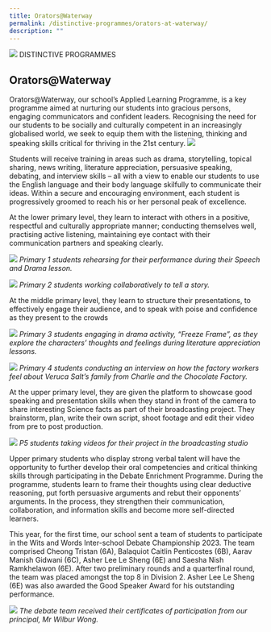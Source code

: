 ```yaml
---
title: Orators@Waterway
permalink: /distinctive-programmes/orators-at-waterway/
description: ""
---
```

![](/images/Distinctive%20Programmes/distinctive-programme_02.jpg)
DISTINCTIVE PROGRAMMES


## Orators@Waterway
Orators@Waterway, our school’s Applied Learning Programme, is a key programme aimed at nurturing our students into gracious persons, engaging communicators and confident leaders. Recognising the need for our students to be socially and culturally competent in an increasingly globalised world, we seek to equip them with the listening, thinking and speaking skills critical for thriving in the 21st century.
![](/images/Distinctive%20Programmes/Orators/orators%20framework%20_school%20website.jpg)

Students will receive training in areas such as drama, storytelling, topical sharing, news writing, literature appreciation, persuasive speaking, debating, and interview skills – all with a view to enable our students to use the English language and their body language skilfully to communicate their ideas. Within a secure and encouraging environment, each student is progressively groomed to reach his or her personal peak of excellence.

At the lower primary level, they learn to interact with others in a positive, respectful and culturally appropriate manner; conducting themselves well, practising active listening, maintaining eye contact with their communication partners and speaking clearly. 

![](/images/Distinctive%20Programmes/Orators/p1-orators.jpg)
*Primary 1 students rehearsing for their performance during their Speech and Drama lesson.*

![](/images/Distinctive%20Programmes/Orators/p2-orators.jpg)
*Primary 2 students working collaboratively to tell a story.*

At the middle primary level, they learn to structure their presentations, to effectively engage their audience, and to speak with poise and confidence as they present to the crowds

![](/images/Distinctive%20Programmes/Orators/p3-orators.jpg)
*Primary 3 students engaging in drama activity, “Freeze Frame”, as they explore the characters’ thoughts and feelings during literature appreciation lessons.*

![](/images/Distinctive%20Programmes/Orators/p4-orators.jpg)
*Primary 4 students conducting an interview on how the factory workers feel about Veruca Salt’s family from Charlie and the Chocolate Factory.*

At the upper primary level, they are given the platform to showcase good speaking and presentation skills when they stand in front of the camera to share interesting Science facts as part of their broadcasting project. They brainstorm, plan, write their own script, shoot footage and edit their video from pre to post production.

![](/images/Distinctive%20Programmes/Orators/p5-orators.jpg)
*P5 students taking videos for their project in the broadcasting studio*

Upper primary students who display strong verbal talent will have the opportunity to further develop their oral competencies and critical thinking skills through participating in the Debate Enrichment Programme. During the programme, students learn to frame their thoughts using clear deductive reasoning, put forth persuasive arguments and rebut their opponents’ arguments. In the process, they strengthen their communication, collaboration, and information skills and become more self-directed learners.
 
This year, for the first time, our school sent a team of students to participate in the Wits and Words Inter-school Debate Championship 2023. The team comprised Cheong Tristan (6A), Balaquiot Caitlin Penticostes (6B), Aarav Manish Gidwani (6C), Asher Lee Le Sheng (6E) and Saesha Nish Ramkhelawon (6E). After two preliminary rounds and a quarterfinal round, the team was placed amongst the top 8 in Division 2. Asher Lee Le Sheng (6E) was also awarded the Good Speaker Award for his outstanding performance.

![](/images/Distinctive%20Programmes/Orators/the%20debate%20team.JPEG)
 *The debate team received their certificates of participation from our principal, Mr Wilbur Wong.*